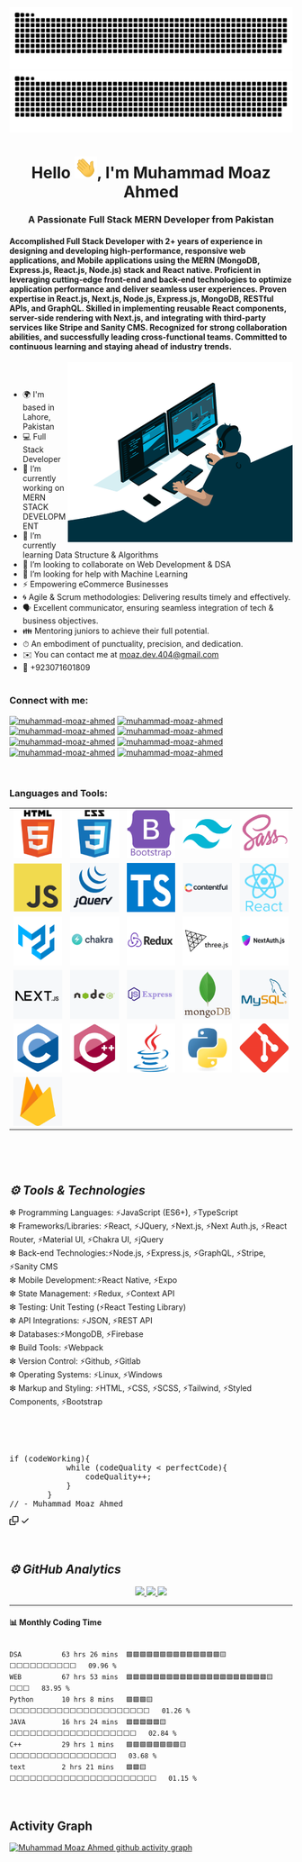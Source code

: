 <p dir="auto"><a target="_blank" rel="noopener noreferrer" href="https://raw.githubusercontent.com/platane/platane/output/github-contribution-grid-snake-dark.svg#gh-dark-mode-only"><img src="https://raw.githubusercontent.com/platane/platane/output/github-contribution-grid-snake-dark.svg#gh-dark-mode-only" alt="github contribution grid snake animation" style="max-width: 100%;"></a><a target="_blank" rel="noopener noreferrer" href="https://github.com/moaz-ze69?tab=repositories"><img src="https://raw.githubusercontent.com/platane/platane/output/github-contribution-grid-snake.svg#gh-light-mode-only" alt="github contribution grid snake animation" style="max-width: 100%;"></a></p>

<h1 align="center">Hello <img src="https://github.com/moaz-ze69/moaz-ze69/blob/main/hello.gif" style="width:40px; display:inline-block;" data-target="animated-image.originalImage">, I'm Muhammad Moaz Ahmed</h1>

<h3 align="center">A Passionate Full Stack MERN Developer from Pakistan</h3>

<h4>Accomplished Full Stack Developer with 2+ years of experience in designing and developing high-performance, responsive web applications, and Mobile applications using the MERN (MongoDB, Express.js, React.js, Node.js) stack and React native. Proficient in leveraging cutting-edge front-end and back-end technologies to optimize application performance and deliver seamless user experiences. 
Proven expertise in React.js, Next.js, Node.js, Express.js, MongoDB, RESTful APIs, and GraphQL. Skilled in implementing reusable React components, server-side rendering with Next.js, and integrating with third-party services like Stripe and Sanity CMS. Recognized for strong collaboration abilities, and successfully leading cross-functional teams. Committed to continuous learning and staying ahead of industry trends.

</h4>

<img align="right" alt="GIF" src="https://github.com/moaz-ze69/moaz-ze69/blob/main/code.gif" height="320" style="width: 400px; display: inline-block;" data-target="animated-image.originalImage"><br> <br>

- 🌍 I'm based in Lahore, Pakistan
- 💻 Full Stack Developer
- 🔭 I’m currently working on MERN STACK DEVELOPMENT
- 🌱 I’m currently learning Data Structure & Algorithms
- 👯 I’m looking to collaborate on Web Development & DSA
- 🤔 I’m looking for help with Machine Learning
- ⚡ Empowering eCommerce Businesses
- 🌀 Agile & Scrum methodologies: Delivering results timely and effectively.
- 🗣 Excellent communicator, ensuring seamless integration of tech & business objectives.
- 👪 Mentoring juniors to achieve their full potential.
- ⏱ An embodiment of punctuality, precision, and dedication.
- ✉️ You can contact me at moaz.dev.404@gmail.com
- 📱 +923071601809 <br> <br>

<h3 align="left">Connect with me:</h3>
<p align="left">
<a href="https://x.com/moaz_ze69" target="blank"><img align="center" src="https://raw.githubusercontent.com/rahuldkjain/github-profile-readme-generator/master/src/images/icons/Social/twitter.svg" alt="muhammad-moaz-ahmed" height="30" width="40" /></a>
<a href="https://www.linkedin.com/in/muhammad-moaz-ahmed/" target="blank"><img align="center" src="https://raw.githubusercontent.com/rahuldkjain/github-profile-readme-generator/master/src/images/icons/Social/linked-in-alt.svg" alt="muhammad-moaz-ahmed" height="30" width="40" /></a>
<a href="https://www.facebook.com/share/16KgF28aue/?mibextid=wwXIfr" target="blank"><img align="center" src="https://raw.githubusercontent.com/rahuldkjain/github-profile-readme-generator/master/src/images/icons/Social/facebook.svg" alt="muhammad-moaz-ahmed" height="30" width="40" /></a>
<a href="https://www.instagram.com/moaz_ze69/" target="blank"><img align="center" src="https://raw.githubusercontent.com/rahuldkjain/github-profile-readme-generator/master/src/images/icons/Social/instagram.svg" alt="muhammad-moaz-ahmed" height="30" width="40" /></a>
<a href="https://www.hackerrank.com/profile/i_moaz_ze69" target="blank"><img align="center" src="https://raw.githubusercontent.com/rahuldkjain/github-profile-readme-generator/master/src/images/icons/Social/hackerrank.svg" alt="muhammad-moaz-ahmed" height="30" width="40" /></a>
<a href="https://leetcode.com/u/moaz-ze69/" target="blank"><img align="center" src="https://raw.githubusercontent.com/rahuldkjain/github-profile-readme-generator/master/src/images/icons/Social/leet-code.svg" alt="muhammad-moaz-ahmed" height="30" width="40" /></a>
  <a href="https://codepen.io/moaz-ze69" target="blank"><img align="center" src="https://raw.githubusercontent.com/rahuldkjain/github-profile-readme-generator/master/src/images/icons/Social/codepen.svg" alt="muhammad-moaz-ahmed" height="30" width="40" /></a>
<a href="https://stackoverflow.com/users/31602662/muhammad-moaz-ahmed" target="blank"><img align="center" src="https://raw.githubusercontent.com/rahuldkjain/github-profile-readme-generator/master/src/images/icons/Social/stack-overflow.svg" alt="muhammad-moaz-ahmed" height="30" width="40" /></a>
</p><br>

<h3 align="left">Languages and Tools:</h3>
<table width="100">
  <tr>
  <td align='center' width="190">
    <a href="https://github.com/moaz-ze69/HTML-Web-Development-"><img src="https://github.com/moaz-ze69/moaz-ze69/blob/main/images/html5-original-wordmark.jpg"></a>
    </td>
    <td align='center' width="190">
   <a href="https://github.com/moaz-ze69/CSS-Web-Development-"><img src="https://github.com/moaz-ze69/moaz-ze69/blob/main/images/css3-original-wordmark.jpg"></a>
    </td>
    <td align='center' width="190">
  <a href="https://github.com/moaz-ze69/BootStrap"><img src="https://github.com/moaz-ze69/moaz-ze69/blob/main/images/bootstrap-plain-wordmark.jpg"></a>
    </td>
     <td align='center' width="190">
  <a href="https://github.com/moaz-ze69/TailWind-CSS"><img src="https://github.com/moaz-ze69/moaz-ze69/blob/main/tailwinddd.png"></a>
    </td>
      <td align='center' width="190">
<a href="https://github.com/moaz-ze69/sass"><img src="https://github.com/moaz-ze69/moaz-ze69/blob/main/images/sass.png" ></a>
    </td>
  </tr>

  <tr>
  <td align='center' width="190">
   <a  href="https://github.com/moaz-ze69/js"><img src="https://github.com/moaz-ze69/moaz-ze69/blob/main/images/javascript-original.jpg"></a>
    </td>
    <td align='center' width="190">
   <a href="https://github.com/moaz-ze69/jQuery"><img src="https://github.com/moaz-ze69/moaz-ze69/blob/main/images/jQuery.png"></a>
    </td>
    <td align='center' width="190">
 <a href="https://github.com/moaz-ze69/typeScript"><img src="https://github.com/moaz-ze69/moaz-ze69/blob/main/images/typeScript.png"></a>
    </td>
     <td align='center' width="190">
  <a href="#"><img src="https://github.com/moaz-ze69/moaz-ze69/blob/main/images/contentful.png"></a>
    </td>
      <td align='center' width="190">
<a href="https://github.com/moaz-ze69/react-js"><img src="https://github.com/moaz-ze69/moaz-ze69/blob/main/images/react-1.png"></a>
    </td>
  </tr>

   <tr>
  <td align='center' width="190">
   <a  href="https://github.com/moaz-ze69/React_MUI"><img src="https://github.com/moaz-ze69/moaz-ze69/blob/main/images/material-ui.png"></a>
    </td>
    <td align='center' width="190">
   <a href="#"><img src="https://github.com/moaz-ze69/moaz-ze69/blob/main/images/chakra.png"></a>
    </td>
    <td align='center' width="190">
 <a href="#"><img src="https://github.com/moaz-ze69/moaz-ze69/blob/main/images/redux.png"></a>
    </td>
    <td align='center' width="190">
   <a  href="#"><img src="https://github.com/moaz-ze69/moaz-ze69/blob/main/images/threejs.png"></a>
    </td>
    <td align='center' width="190">
   <a href="#"><img src="https://github.com/moaz-ze69/moaz-ze69/blob/main/images/auth-1.png"></a>
    </td>
  </tr>

   <tr>
     <td align='center' width="190">
   <a  href="#"><img src="https://github.com/moaz-ze69/moaz-ze69/blob/main/images/next-js.png"></a>
    </td>
      <td align='center' width="190">
   <a  href="https://github.com/moaz-ze69/node.js"><img src="https://github.com/moaz-ze69/moaz-ze69/blob/main/images/node.png"></a>
    </td>
    <td align='center' width="190">
   <a href="https://github.com/moaz-ze69/express.js"><img src="https://github.com/moaz-ze69/moaz-ze69/blob/main/images/express-1.png"></a>
    </td>
    <td align='center' width="190">
 <a href="https://github.com/moaz-ze69/mongodb"><img src="https://github.com/moaz-ze69/moaz-ze69/blob/main/images/mongobd.png"></a>
    </td>
     <td align='center' width="190">
  <a href="https://github.com/moaz-ze69/SQL-SERVER"><img src="https://github.com/moaz-ze69/moaz-ze69/blob/main/images/sql.png"></a>
    </td>
  </tr>

   <tr>
     <td align='center' width="190">
<a href="https://github.com/moaz-ze69/c-programming"><img src="https://github.com/moaz-ze69/moaz-ze69/blob/main/images/c-original.jpg"></a>
    </td>
      <td align='center' width="190">
  <a href="https://github.com/moaz-ze69/Data-Structure-Algorithms/tree/main/DATA%20STRUCTURE/Array%20in%20DSA"><img src="https://github.com/moaz-ze69/moaz-ze69/blob/main/images/cplusplus-original.jpg"></a>
    </td>
      <td align='center' width="190">
 <a href="https://github.com/moaz-ze69/JAVA"><img src="https://github.com/moaz-ze69/moaz-ze69/blob/main/images/java-original.jpg"></a>
    </td>
      <td align='center' width="190">
  <a href="https://github.com/moaz-ze69/Python"><img src="https://github.com/moaz-ze69/moaz-ze69/blob/main/images/python-original.jpg"></a>
    </td>
      <td align='center' width="190">
   <a href="https://github.com/moaz-ze69"><img src="https://github.com/moaz-ze69/moaz-ze69/blob/main/images/git-scm-icon.jpg"></a>
    </td>
  </tr>

   <tr>
    <td align='center' width="190">
<a href="#"><img src="https://github.com/moaz-ze69/moaz-ze69/blob/main/images/firebase-icon.jpg"></a>
    </td>
  </tr>
</table>

<br><br> <br>

 <h2><i>⚙️ Tools & Technologies </i></h2>
 <p>
❇ Programming Languages: ⚡JavaScript (ES6+), ⚡TypeScript <br>
❇ Frameworks/Libraries: ⚡React, ⚡JQuery, ⚡Next.js, ⚡Next Auth.js, ⚡React Router, ⚡Material UI, ⚡Chakra UI, ⚡jQuery <br>
❇ Back-end Technologies:⚡Node.js, ⚡Express.js, ⚡GraphQL, ⚡Stripe, ⚡Sanity CMS <br>
❇ Mobile Development:⚡React Native, ⚡Expo <br>
❇ State Management: ⚡Redux, ⚡Context API<br>
❇ Testing: Unit Testing (⚡React Testing Library)<br>
❇ API Integrations: ⚡JSON, ⚡REST API<br>
❇ Databases:⚡MongoDB, ⚡Firebase<br>
❇ Build Tools: ⚡Webpack<br>
❇ Version Control: ⚡Github, ⚡Gitlab <br>
❇ Operating Systems: ⚡Linux, ⚡Windows<br>
❇ Markup and Styling: ⚡HTML, ⚡CSS, ⚡SCSS, ⚡Tailwind, ⚡Styled Components, ⚡Bootstrap<br>
 </p>
 <br><br> <br>
<div class="highlight highlight-source-java notranslate position-relative overflow-auto"><pre><span class="pl-k">if</span> (<span class="pl-s1">codeWorking</span>){
            <span class="pl-k">while</span> (<span class="pl-s1">codeQuality</span> &lt; <span class="pl-s1">perfectCode</span>){
                <span class="pl-s1">codeQuality</span>++;
            }
        }
<span class="pl-c">// - Muhammad Moaz Ahmed</span></pre><div class="zeroclipboard-container position-absolute right-0 top-0">
    <clipboard-copy aria-label="Copy" class="ClipboardButton btn js-clipboard-copy m-2 p-0 tooltipped-no-delay" data-copy-feedback="Copied!" data-tooltip-direction="w" value="if (codeWorking){
            while (codeQuality < perfectCode){
                codeQuality++;
            }
        }
// - Muhammad Moaz Ahmed" tabindex="0" role="button">
      <svg aria-hidden="true" height="16" viewBox="0 0 16 16" version="1.1" width="16" data-view-component="true" class="octicon octicon-copy js-clipboard-copy-icon m-2">
    <path fill-rule="evenodd" d="M0 6.75C0 5.784.784 5 1.75 5h1.5a.75.75 0 010 1.5h-1.5a.25.25 0 00-.25.25v7.5c0 .138.112.25.25.25h7.5a.25.25 0 00.25-.25v-1.5a.75.75 0 011.5 0v1.5A1.75 1.75 0 019.25 16h-7.5A1.75 1.75 0 010 14.25v-7.5z"></path><path fill-rule="evenodd" d="M5 1.75C5 .784 5.784 0 6.75 0h7.5C15.216 0 16 .784 16 1.75v7.5A1.75 1.75 0 0114.25 11h-7.5A1.75 1.75 0 015 9.25v-7.5zm1.75-.25a.25.25 0 00-.25.25v7.5c0 .138.112.25.25.25h7.5a.25.25 0 00.25-.25v-7.5a.25.25 0 00-.25-.25h-7.5z"></path>
</svg>
      <svg aria-hidden="true" height="16" viewBox="0 0 16 16" version="1.1" width="16" data-view-component="true" class="octicon octicon-check js-clipboard-check-icon color-fg-success d-none m-2">
    <path fill-rule="evenodd" d="M13.78 4.22a.75.75 0 010 1.06l-7.25 7.25a.75.75 0 01-1.06 0L2.22 9.28a.75.75 0 011.06-1.06L6 10.94l6.72-6.72a.75.75 0 011.06 0z"></path>
</svg>
    </clipboard-copy>
  </div></div> <br> <br>

<h2><i>⚙️ GitHub Analytics</i></h2>

<p align="center">
<a href="https://github.com/moaz-ze69">
  <img height="180em" src="https://github-readme-stats-git-masterrstaa-rickstaa.vercel.app/api?username=moaz-ze69&show_icons=true&theme=algolia&include_all_commits=true&count_private=true"/>
</a>
  <a href="https://github.com/moaz-ze69">
  <img height="180em" src="https://github-readme-stats-eight-theta.vercel.app/api/top-langs/?username=moaz-ze69&layout=compact&langs_count=8&theme=algolia"/>
</a>
  <a href="https://github.com/moaz-ze69">
  <img height="250em" src="https://github-readme-streak-stats.herokuapp.com/?user=moaz-ze69&show_icons=true&locale=en&layout=demo&theme=merko&hide_border=true" />
</a>
</p>
</p> <hr>

<h4 dir="auto">📊 Monthly Coding Time</h4>
<div class="snippet-clipboard-content notranslate position-relative overflow-auto"><pre lang="text" class="notranslate"><code>
DSA          63 hrs 26 mins  🟩🟩🟩🟩🟩🟩🟩🟩🟩🟩🟩🟩🟩🟩🟨⬜⬜⬜⬜⬜⬜⬜⬜⬜⬜   09.96 %
WEB          67 hrs 53 mins  🟩🟩🟩🟩🟩🟩🟩🟩🟩🟩🟩🟩🟩🟩🟩🟩🟩🟩🟩🟩🟩🟨⬜⬜⬜   83.95 %
Python       10 hrs 8 mins   🟩🟩🟩🟨⬜⬜⬜⬜⬜⬜⬜⬜⬜⬜⬜⬜⬜⬜⬜⬜⬜⬜⬜⬜⬜   01.26 %
JAVA         16 hrs 24 mins  🟩🟩🟩🟩🟩🟨⬜⬜⬜⬜⬜⬜⬜⬜⬜⬜⬜⬜⬜⬜⬜⬜⬜⬜⬜   02.84 %
C++          29 hrs 1 mins   🟩🟩🟩🟩🟩🟩🟩🟩🟨⬜⬜⬜⬜⬜⬜⬜⬜⬜⬜⬜⬜⬜⬜⬜⬜   03.68 %
text         2 hrs 21 mins   🟩🟩🟨⬜⬜⬜⬜⬜⬜⬜⬜⬜⬜⬜⬜⬜⬜⬜⬜⬜⬜⬜⬜⬜⬜   01.15 %
</code></pre></div>
<br>

<h2 dir="auto">Activity Graph</h2>

[![Muhammad Moaz Ahmed github activity graph](https://github-readme-activity-graph.vercel.app/graph?username=moaz-ze69&theme=github-compact)](https://github.com/moaz-ze69)
